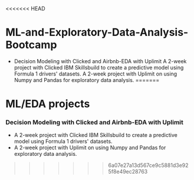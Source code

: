 <<<<<<< HEAD
# ML-and-Exploratory-Data-Analysis-Bootcamp
- Decision Modeling with Clicked and Airbnb-EDA with Uplimit
A 2-week project with Clicked IBM Skillsbuild to create a predictive model using Formula 1 drivers' datasets. 
A 2-week project with Uplimit on using Numpy and Pandas for exploratory data analysis.
=======
# ML/EDA projects
### Decision Modeling with Clicked and Airbnb-EDA with Uplimit

- A 2-week project with Clicked IBM Skillsbuild to create a predictive model using Formula 1 drivers' datasets. 
- A 2-week project with Uplimit on using Numpy and Pandas for exploratory data analysis.

>>>>>>> 6a07e27a13d567ce9c5881d3e925f8e49ec28763